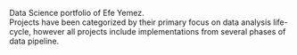 Data Science portfolio of Efe Yemez.<br>
Projects have been categorized by their primary focus on data analysis life-cycle, however all projects include implementations from several phases of data pipeline.
